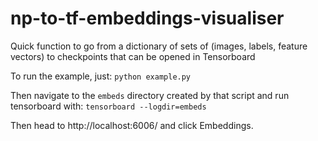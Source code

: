 # np-to-tf-embeddings-visualiser
Quick function to go from a dictionary of sets of (images, labels, feature vectors) to checkpoints that can be opened in Tensorboard

To run the example, just:
`python example.py`

Then navigate to the `embeds` directory created by that script and run tensorboard with:
`tensorboard --logdir=embeds`

Then head to http://localhost:6006/ and click Embeddings.